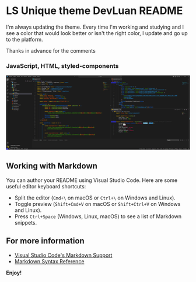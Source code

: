 # LS Unique theme DevLuan README

I'm always updating the theme.
Every time I'm working and studying and I see a color that would look better or isn't the right color, I update and go up to the platform.

Thanks in advance for the comments

### JavaScript, HTML, styled-components

![JavaScript, HTML, styled-components](https://raw.githubusercontent.com/devluan/devluan-theme-unique/master/img/index-jsx.png)

## Working with Markdown

You can author your README using Visual Studio Code. Here are some useful editor keyboard shortcuts:

-   Split the editor (`Cmd+\` on macOS or `Ctrl+\` on Windows and Linux).
-   Toggle preview (`Shift+Cmd+V` on macOS or `Shift+Ctrl+V` on Windows and Linux).
-   Press `Ctrl+Space` (Windows, Linux, macOS) to see a list of Markdown snippets.

## For more information

-   [Visual Studio Code's Markdown Support](http://code.visualstudio.com/docs/languages/markdown)
-   [Markdown Syntax Reference](https://help.github.com/articles/markdown-basics/)

**Enjoy!**
